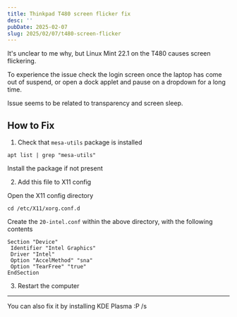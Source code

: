 ```yaml
---
title: Thinkpad T480 screen flicker fix
desc: ''
pubDate: 2025-02-07
slug: 2025/02/07/t480-screen-flicker
---
```


It's unclear to me why, but Linux Mint 22.1 on the T480 causes screen flickering. 

To experience the issue check the login screen once the laptop has come out of suspend, or open a dock applet and pause on a dropdown for a long time. 

Issue seems to be related to transparency and screen sleep.

## How to Fix 

1. Check that `mesa-utils` package is installed 

```shell
apt list | grep "mesa-utils"
```

Install the package if not present

2. Add this file to X11 config

Open the X11 config directory

```shell
cd /etc/X11/xorg.conf.d
```

Create the `20-intel.conf` within the above directory, with the following contents

```shell
Section "Device"
 Identifier "Intel Graphics"
 Driver "Intel"
 Option "AccelMethod" "sna"
 Option "TearFree" "true"
EndSection
```

3. Restart the computer 

---

You can also fix it by installing KDE Plasma :P /s
